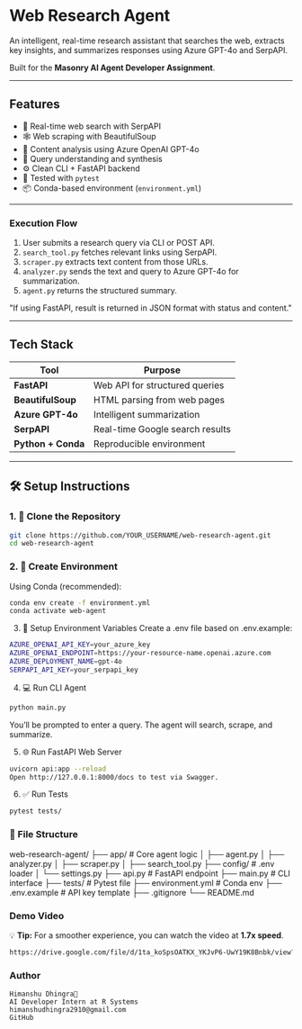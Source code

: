 #  Web Research Agent

An intelligent, real-time research assistant that searches the web, extracts key insights, and summarizes responses using Azure GPT-4o and SerpAPI.

Built for the **Masonry AI Agent Developer Assignment**.

---

##  Features

- 🔎 Real-time web search with SerpAPI
- 🕸️ Web scraping with BeautifulSoup
- 🤖 Content analysis using Azure OpenAI GPT-4o
- 🧠 Query understanding and synthesis
- ⚙️ Clean CLI + FastAPI backend
- 🧪 Tested with `pytest`
- 📦 Conda-based environment (`environment.yml`)

---

###  Execution Flow

1. User submits a research query via CLI or POST API.  
2. `search_tool.py` fetches relevant links using SerpAPI.  
3. `scraper.py` extracts text content from those URLs.  
4. `analyzer.py` sends the text and query to Azure GPT-4o for summarization.  
5. `agent.py` returns the structured summary.

"If using FastAPI, result is returned in JSON format with status and content."

---

##  Tech Stack

| Tool      | Purpose                             |
|-----------|-------------------------------------|
| **FastAPI**  | Web API for structured queries     |
| **BeautifulSoup** | HTML parsing from web pages     |
| **Azure GPT-4o** | Intelligent summarization       |
| **SerpAPI**     | Real-time Google search results |
| **Python + Conda** | Reproducible environment        |

---

## 🛠️ Setup Instructions

### 1. 🔧 Clone the Repository

```bash
git clone https://github.com/YOUR_USERNAME/web-research-agent.git
cd web-research-agent
```
### 2. 🧪 Create Environment
Using Conda (recommended):
```bash
conda env create -f environment.yml
conda activate web-agent
```
3. 🔐 Setup Environment Variables
Create a .env file based on .env.example:
```bash
AZURE_OPENAI_API_KEY=your_azure_key
AZURE_OPENAI_ENDPOINT=https://your-resource-name.openai.azure.com
AZURE_DEPLOYMENT_NAME=gpt-4o
SERPAPI_API_KEY=your_serpapi_key
```
4. 💻 Run CLI Agent
```bash
python main.py
```
You’ll be prompted to enter a query. The agent will search, scrape, and summarize.

5. 🌐 Run FastAPI Web Server
```bash
uvicorn api:app --reload
Open http://127.0.0.1:8000/docs to test via Swagger.
```
6. ✅ Run Tests
```bash
pytest tests/
```
### 📁 File Structure

web-research-agent/
├── app/                # Core agent logic
│   ├── agent.py
│   ├── analyzer.py
│   ├── scraper.py
│   ├── search_tool.py
├── config/             # .env loader
│   └── settings.py
├── api.py              # FastAPI endpoint
├── main.py             # CLI interface
├── tests/              # Pytest file
├── environment.yml     # Conda env
├── .env.example        # API key template
├── .gitignore
└── README.md

### Demo Video
💡 **Tip:** For a smoother experience, you can watch the video at **1.7x speed**.
```bash
https://drive.google.com/file/d/1ta_koSpsOATKX_YKJvP6-UwY19K8Bnbk/view?usp=sharing
```

### Author

  `Himanshu Dhingra🚀`<br>
  `AI Developer Intern at R Systems`<br>
  `himanshudhingra2910@gmail.com`<br>
  `GitHub`<br>
